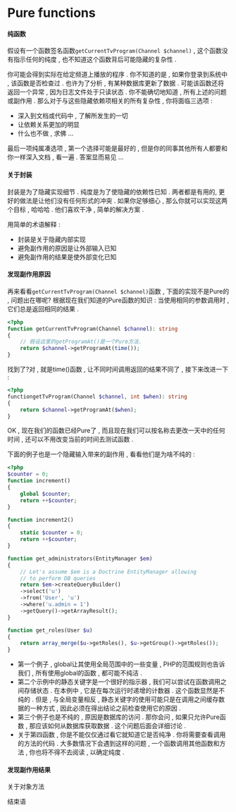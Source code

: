 # Pure functions

#### 纯函数

假设有一个函数签名函数`getCurrentTvProgram(Channel $channel)` , 这个函数没有指示任何的纯度 , 也不知道这个函数背后可能隐藏的复杂性 .

你可能会得到实际在给定频道上播放的程序 . 你不知道的是 , 如果你登录到系统中 , 该函数是否检查过 . 也许为了分析 , 有某种数据库更新了数据 . 可能该函数还将返回一个异常 , 因为日志文件处于只读状态 . 你不能确切地知道 , 所有上述的问题或副作用 . 那么对于与这些隐藏依赖项相关的所有复杂性 , 你将面临三选项 :

* 深入到文档或代码中 , 了解所发生的一切
* 让依赖关系更加的明显
* 什么也不做 , 求佛 ...

最后一项纯属凑选项 , 第一个选择可能是最好的 , 但是你的同事其他所有人都要和你一样深入文档 , 看一遍 . 答案显而易见 ...

#### 关于封装

封装是为了隐藏实现细节 . 纯度是为了使隐藏的依赖性已知 . 两者都是有用的, 更好的做法是让他们没有任何形式的冲突 . 如果你足够细心 , 那么你就可以实现这两个目标 , 哈哈哈 . 他们喜欢干净 , 简单的解决方案 .

用简单的术语解释 :

* 封装是关于隐藏内部实现
* 避免副作用的原因是让外部输入已知
* 避免副作用的结果是使外部变化已知

#### 发现副作用原因

再来看看`getCurrentTvProgram(Channel $channel)`函数 , 下面的实现不是Pure的 , 问题出在哪呢? 根据现在我们知道的Pure函数的知识 : 当使用相同的参数调用时 , 它们总是返回相同的结果 .

```php
<?php
function getCurrentTvProgram(Channel $channel): string
{
    // 假设这里的getProgramAt()是一个Pure方法.
    return $channel->getProgramAt(time());
}
```

找到了?对 , 就是time\(\)函数 , 让不同时间调用返回的结果不同了 , 接下来改进一下 :

```php
<?php
functiongetTvProgram(Channel $channel, int $when): string
{
    return $channel->getProgramAt($when);
}
```

OK , 现在我们的函数已经Pure了 , 而且现在我们可以按名称去更改一天中的任何时间 , 还可以不用改变当前的时间去测试函数 .

下面的例子也是一个隐藏输入带来的副作用 , 看看他们是为啥不纯的 :

```php
<?php
$counter = 0;
function increment()
{
    global $counter;
    return ++$counter;
}

function increment2()
{
    static $counter = 0;
    return ++$counter;
}

function get_administrators(EntityManager $em)
{
    // Let's assume $em is a Doctrine EntityManager allowing
    // to perform DB queries
    return $em->createQueryBuilder()
    ->select('u')
    ->from('User', 'u')
    ->where('u.admin = 1')
    ->getQuery()->getArrayResult();
}

function get_roles(User $u)
{
    return array_merge($u->getRoles(), $u->getGroup()->getRoles());
}
```

* 第一个例子 , global让其使用全局范围中的一些变量 , PHP的范围规则也告诉我们 , 所有使用global的函数 , 都可能不纯洁 .
* 第二个示例中的静态关键字是一个很好的指示器 , 我们可以尝试在函数调用之间存储状态 . 在本例中 , 它是在每次运行时递增的计数器 . 这个函数显然是不纯的 . 但是 , 与全局变量相反 , 静态关键字的使用可能只是在调用之间缓存数据的一种方式 , 因此必须在得出结论之前检查使用它的原因 . 
* 第三个例子也是不纯的 , 原因是数据库的访问 . 那你会问 , 如果只允许Pure函数 , 那应该如何从数据库获取数据 . 这个问题后面会详细讨论 . 
* 关于第四函数 , 你是不能仅仅通过看它就知道它是否纯净 . 你将需要查看调用的方法的代码 . 大多数情况下会遇到这样的问题 , 一个函数调用其他函数和方法 , 你也将不得不去阅读 , 以确定纯度 . 

#### 发现副作用结果

关于对象方法

结束语

